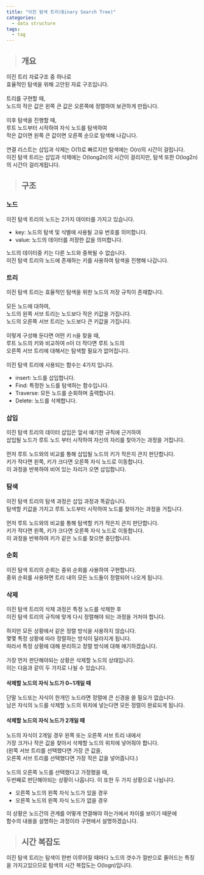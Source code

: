 ```yaml
---
title: "이진 탐색 트리(Binary Search Tree)"
categories:
  - data structure
tags:
  - tag
---
```

> ## 개요

이진 트리 자료구조 중 하나로<br>
효율적인 탐색을 위해 고안된 자료 구조입니다.<br>
<br>
트리를 구현할 때,<br>
노드의 작은 값은 왼쪽 큰 값은 오른쪽에 정렬하여 보관하게 만듭니다.<br>
<br>
이후 탐색을 진행할 때,<br>
루트 노드부터 시작하여 자식 노드를 탐색하여<br>
작은 값이면 왼쪽 큰 값이면 오른쪽 순으로 탐색해 나갑니다.<br>
<br>
연결 리스트는 삽입과 삭제는 O(1)로 빠르지만 탐색에는 O(n)의 시간이 걸립니다.<br>
이진 탐색 트리는 삽입과 삭제에는 O(long2n)의 시간이 걸리지만, 탐색 또한 O(log2n)의 시간이 걸리게됩니다.
> ## 구조

### 노드
이진 탐색 트리의 노드는 2가지 데이터를 가지고 있습니다.
- key: 노드의 탐색 및 식별에 사용될 고유 번호를 의미합니다.
- value: 노드의 데이터를 저장한 값을 의미합니다.

노드의 데이터중 키는 다른 노드와 중복될 수 없습니다.<br>
이진 탐색 트리의 노드에 존재하는 키를 사용하여 탐색을 진행해 나갑니다.
### 트리
이진 탐색 트리는 효율적인 탐색을 위한 노드의 저장 규칙이 존재합니다.<br>
<br>
모든 노드에 대하여,<br>
노드의 왼쪽 서브 트리는 노드보다 작은 키값을 가집니다.<br>
노드의 오른쪽 서브 트리는 노드보다 큰 키값을 가집니다.<br>
<br>
이렇게 구성해 둔다면 어떤 키 n을 찾을 때,<br>
루트 노드의 키와 비교하여 n이 더 작다면 루트 노드의<br>
오른쪽 서브 트리에 대해서는 탐색할 필요가 없어집니다.<br>
<br>
이진 탐색 트리에 사용되는 함수는 4가지 입니다.
- insert: 노드를 삽입합니다.
- Find: 특정한 노드를 탐색하는 함수입니다.
- Traverse: 모든 노드를 순회하며 출력합니다.
- Delete: 노드를 삭제합니다.

### 삽입
이진 탐색 트리의 데이터 삽입은 앞서 얘기한 규칙에 근거하여<br>
삽입될 노드가 루트 노드 부터 시작하여 자신의 자리를 찾아가는 과정을 거칩니다.<br>
<br>
먼저 루트 노드와의 비교를 통해 삽입될 노드의 키가 작은지 큰지 판단합니다.<br>
키가 작다면 왼쪽, 키가 크다면 오른쪽 자식 노드로 이동합니다.<br>
이 과정을 반복하여 비어 있는 자리가 오면 삽입합니다.
### 탐색
이진 탐색 트리의 탐색 과정은 삽입 과정과 똑같습니다.<br>
탐색할 키값을 가지고 루트 노드부터 시작하여 노드를 찾아가는 과정을 거칩니다.<br>
<br>
먼저 루트 노드와의 비교를 통해 탐색할 키가 작은지 큰지 판단합니다.<br>
키가 작다면 왼쪽, 키가 크다면 오른쪽 자식 노드로 이동합니다.<br>
이 과정을 반복하여 키가 같은 노드를 찾으면 중단합니다.
### 순회
이진 탐색 트리의 순회는 중위 순회를 사용하여 구현합니다.<br>
중위 순회를 사용하면 트리 내의 모든 노드들이 정렬되어 나오게 됩니다.
### 삭제
이진 탐색 트리의 삭제 과정은 특정 노드를 삭제한 후<br>
이진 탐색 트리의 규칙에 맞게 다시 정렬해야 되는 과정을 거처야 합니다.<br>
<br>
하지만 모든 상황에서 같은 정렬 방식을 사용하지 않습니다.<br>
몇몇 특정 상황에 따라 정렬하는 방식이 달라지게 됩니다.<br>
따라서 특정 상황에 대해 분리하고 정렬 방식에 대해 얘기하겠습니다.<br>
<br>
가장 먼저 판단해야되는 상황은 삭제할 노드의 상태입니다.<br>
이는 다음과 같이 두 가지로 나뉠 수 있습니다.
#### 삭제할 노드의 자식 노드가 0~1개일 때
단말 노드또는 자식이 한개인 노드라면 정렬에 큰 신경을 쓸 필요가 없습니다.<br>
남은 자식의 노드를 삭제할 노드의 위치에 넣는다면 모든 정렬이 완료되게 됩니다.
#### 삭제할 노드의 자식 노드가 2개일 때
노드의 자식이 2개일 경우 왼쪽 또는 오른쪽 서브 트리 내에서<br>
가장 크거나 작은 값을 찾아서 삭제할 노드의 위치에 넣어줘야 합니다.<br>
(왼쪽 서브 트리를 선택했다면 가장 큰 값을,<br>
오른쪽 서브 트리를 선택했다면 가장 작은 값을 넣어줍니다.)<br>
<br>
  노드의 오른쪽 노드를 선택했다고 가정했을 때,<br>
두번째로 판단해야되는 상황이 나옵니다. 이 또한 두 가지 상황으로 나뉩니다.
- 오른쪽 노드의 왼쪽 자식 노드가 있을 경우
- 오른쪽 노드의 왼쪽 자식 노드가 없을 경우

이 상황은 노드간의 관계를 어떻게 연결해야 하는가에서 차이를 보이기 때문에<br>
함수의 내용을 설명하는 과정이라 구현에서 설명하겠습니다.
> ## 시간 복잡도

이진 탐색 트리는 탐색이 한번 이루어질 때마다 
노드의 갯수가 절반으로 줄어드는 특징을 가지고있으므로
탐색의 시간 복잡도는 O(logn)입니다.
